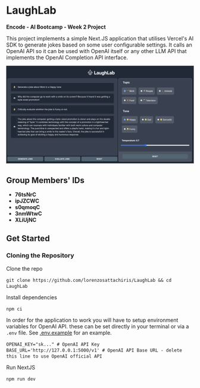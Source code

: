 # LaughLab
**Encode - AI Bootcamp - Week 2 Project**

This project implements a simple Next.JS application that utilises Vercel's AI SDK to generate jokes based on some user configurable settings. It calls an OpenAI API so it can be used with OpenAI itself or any other LLM API that implements the OpenAI Completion API interface.

![LaughLab Screenshot](./assets/laughlab_screenshot.png)

## Group Members' IDs
- **76tsNrC**
- **ipJZCWC**
- **s0qmoqC**
- **3nmWtwC**
- **XLiUjNC**

## Get Started

### Cloning the Repository

Clone the repo
```
git clone https://github.com/lorenzosattachiris/LaughLab && cd LaughLab
```

Install dependencies
```
npm ci
```

In order for the application to work you will have to setup environment variables for OpenAI API. these can be set directly in your terminal or via a `.env` file. See [.env.example](./.env.example) for an example.
```
OPENAI_KEY="sk..." # OpenAI API Key
BASE_URL='http://127.0.0.1:5000/v1' # OpenAI API Base URL - delete this line to use OpenAI official API
```

Run NextJS
```
npm run dev 
```

